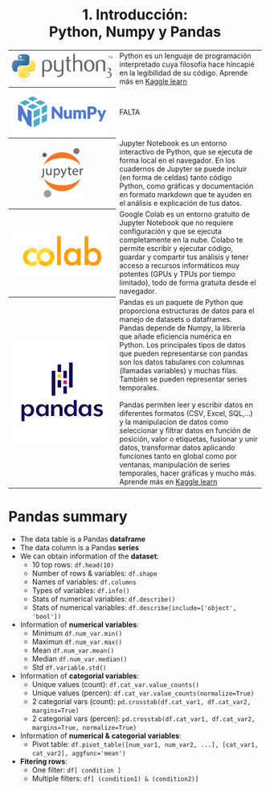 <h1 align="center">1. Introducción:<br>Python, Numpy y Pandas</h1>


<table>
  <tr>
    <th width="200"><a href="https://www.python.org"><img src="../img/logos/Python.png"/></a></th>
    <td>Python es un lenguaje de programación interpretado cuya filosofía hace hincapié en la legibilidad de su código. Aprende más en <a href="https://www.kaggle.com/learn/python">Kaggle learn</a></td>
  </tr>
  <tr>
    <th width="200"><a href="https://www.python.org"><img src="../img/logos/NumPy.png"/></a></th>
    <td>FALTA</td>
  </tr>
  <tr>
    <th><a href="https://jupyter.org"><img height="100" src="../img/logos/Jupyter.png"/></a></th>
    <td>Jupyter Notebook es un entorno interactivo de Python, que se ejecuta de forma local en el navegador. En los cuadernos de Jupyter se puede incluir (en forma de celdas) tanto código Python, como gráficas y documentación en formato markdown que te ayuden en el análisis e explicación de tus datos.</td>
  </tr>
  <tr>
    <th><a href="https://colab.research.google.com/notebooks/welcome.ipynb"><img src="../img/logos/Colab.png"/></a></th>
    <td>Google Colab es un entorno gratuito de Jupyter Notebook que no requiere configuración y que se ejecuta completamente en la nube. Colabo te permite escribir y ejecutar código, guardar y compartir tus análisis y tener acceso a recursos informáticos muy potentes (GPUs y TPUs por tiempo limitado), todo de forma gratuita desde el navegador.</td>
  </tr>
  <tr>
    <th width="200"><a href="https://pandas.pydata.org"><img src="../img/logos/Pandas.png"/></a></th>
    <td>Pandas es un paquete de Python que proporciona estructuras de datos para el manejo de datasets o dataframes. Pandas depende de Numpy, la librería que añade eficiencia numérica en Python. Los principales tipos de datos que pueden representarse con pandas son los datos tabulares con columnas (llamadas variables) y muchas filas. También se pueden representar series temporales.
<br><br>
Pandas permiten leer y escribir datos en diferentes formatos (CSV, Excel, SQL,...) y la  manipulacion de datos como seleccionar y filtrar datos en función de posición, valor o etiquetas, fusionar y unir datos, transformar datos aplicando funciones tanto en global como por ventanas, manipulación de series temporales, hacer gráficas y mucho más. Aprende más en <a href="https://www.kaggle.com/learn/pandas">Kaggle learn</a>
</td>
  </tr>
</table>





# Pandas summary
- The data table is a Pandas **dataframe**
- The data column is a Pandas **series**
- We can obtain information of the **dataset**:
  - 10 top rows: `df.head(10)`
  - Number of rows & variables: `df.shape`
  - Names of variables: `df.columns`
  - Types of variables: `df.info()`
  - Stats of numerical variables: `df.describe()`
  - Stats of numerical variables: `df.describe(include=['object', 'bool'])`
- Information of **numerical variables**:
  - Minimum `df.num_var.min()`
  - Maximun `df.num_var.max()`
  - Mean `df.num_var.mean()`
  - Median `df.num_var.median()`
  - Std `df.variable.std()`
- Information of **categorial variables**:
  - Unique values (count): `df.cat_var.value_counts()`
  - Unique values (percen): `df.cat_var.value_counts(normalize=True)`
  - 2 categorial vars (count): `pd.crosstab(df.cat_var1, df.cat_var2, margins=True)`
  - 2 categorial vars (percen): `pd.crosstab(df.cat_var1, df.cat_var2, margins=True, normalize=True)`
- Information of **numerical & categorial variables**:
  - Pivot table: `df.pivot_table([num_var1, num_var2, ...], [cat_var1, cat_var2], aggfunc='mean')`
- **Fitering rows**:
  - One filter: `df[ condition ]`
  - Multiple filters: `df[ (condition1) & (condition2)]`
